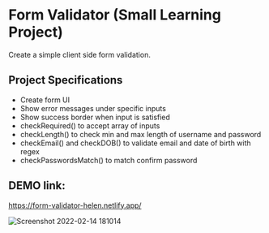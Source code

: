 # Form Validator (Small Learning Project)

Create a simple client side form validation.

## Project Specifications

- Create form UI
- Show error messages under specific inputs
- Show success border when input is satisfied
- checkRequired() to accept array of inputs
- checkLength() to check min and max length of username and password
- checkEmail() and checkDOB() to validate email and date of birth with regex
- checkPasswordsMatch() to match confirm password

## DEMO link: 
https://form-validator-helen.netlify.app/


![Screenshot 2022-02-14 181014](https://user-images.githubusercontent.com/94285120/153901541-05bcde95-c9ba-4d71-ae9b-fed2a849dd5f.png)
